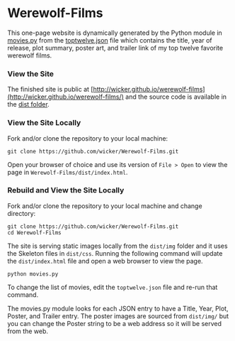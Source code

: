 # Werewolf-Films

This one-page website is dynamically generated by the Python module in [movies.py](https://github.com/wicker/Werewolf-Films/blob/master/movies.py) from the [toptwelve.json](https://github.com/wicker/Werewolf-Films/blob/master/toptwelve.json) file which contains the title, year of release, plot summary, poster art, and trailer link of my top twelve favorite werewolf films. 

### View the Site

The finished site is public at [http://wicker.github.io/werewolf-films](http://wicker.github.io/werewolf-films/) and the source code is available in the [dist folder](https://github.com/wicker/Werewolf-Films/tree/master/dist).

### View the Site Locally

Fork and/or clone the repository to your local machine: 

```
git clone https://github.com/wicker/Werewolf-Films.git
```

Open your browser of choice and use its version of `File > Open` to view the page in `Werewolf-Films/dist/index.html`.

### Rebuild and View the Site Locally

Fork and/or clone the repository to your local machine and change directory:

```
git clone https://github.com/wicker/Werewolf-Films.git
cd Werewolf-Films
```

The site is serving static images locally from the `dist/img` folder and it uses the Skeleton files in `dist/css`. Running the following command will update the `dist/index.html` file and open a web browser to view the page. 

```
python movies.py
```

To change the list of movies, edit the `toptwelve.json` file and re-run that command.

The movies.py module looks for each JSON entry to have a Title, Year, Plot, Poster, and Trailer entry. The poster images are sourced from `dist/img/` but you can change the Poster string to be a web address so it will be served from the web. 
